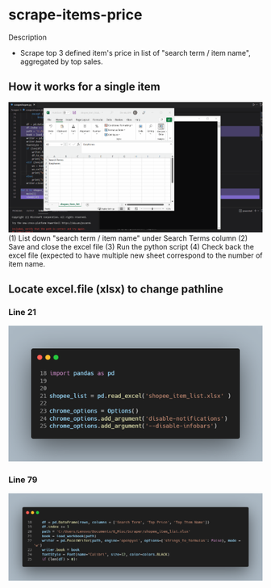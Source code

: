 # scrape-items-price
Description
- Scrape top 3 defined item's price in list of "search term / item name", aggregated by top sales.

## How it works for a single item
![How it works for a single item](/docs-image/scrapeeshopee.gif)
(1) List down "search term / item name" under Search Terms column
(2) Save and close the excel file
(3) Run the python script
(4) Check back the excel file (expected to have multiple new sheet correspond to the number of item name.

## Locate excel.file (xlsx) to change pathline
### Line 21
![line21](/docs-image/line21.png)

### Line 79
![line79](/docs-image/line79.png)
